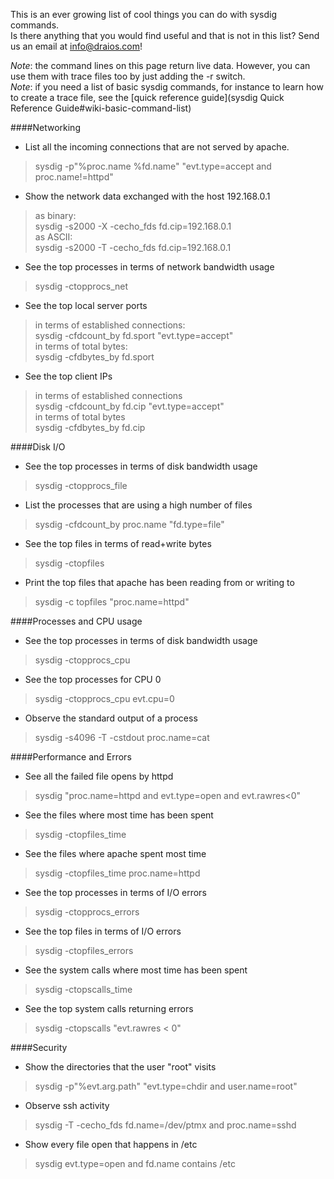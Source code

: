 This is an ever growing list of cool things you can do with sysdig commands.  
Is there anything that you would find useful and that is not in this list? Send us an email at info@draios.com!
  
_Note_: the command lines on this page return live data. However, you can use them with trace files too by just adding the -r<filename> switch.  
_Note_: if you need a list of basic sysdig commands, for instance to learn how to create a trace file, see the [quick reference guide](sysdig Quick Reference Guide#wiki-basic-command-list)
  
####Networking
* List all the incoming connections that are not served by apache.
> sysdig -p"%proc.name %fd.name" "evt.type=accept and proc.name!=httpd"

* Show the network data exchanged with the host 192.168.0.1  
> as binary:  
> sysdig -s2000 -X -cecho_fds fd.cip=192.168.0.1  
as ASCII:  
> sysdig -s2000 -T -cecho_fds fd.cip=192.168.0.1

* See the top processes in terms of network bandwidth usage
> sysdig -ctopprocs_net

* See the top local server ports  
> in terms of established connections:  
> sysdig -cfdcount_by fd.sport "evt.type=accept"  
> in terms of total bytes:  
> sysdig -cfdbytes_by fd.sport

* See the top client IPs  
> in terms of established connections  
> sysdig -cfdcount_by fd.cip "evt.type=accept"  
> in terms of total bytes  
> sysdig -cfdbytes_by fd.cip

####Disk I/O
* See the top processes in terms of disk bandwidth usage
> sysdig -ctopprocs_file

* List the processes that are using a high number of files
> sysdig -cfdcount_by proc.name "fd.type=file"

* See the top files in terms of read+write bytes
> sysdig -ctopfiles

* Print the top files that apache has been reading from or writing to
> sysdig -c topfiles "proc.name=httpd"

####Processes and CPU usage
* See the top processes in terms of disk bandwidth usage
> sysdig -ctopprocs_cpu

* See the top processes for CPU 0
> sysdig -ctopprocs_cpu evt.cpu=0

* Observe the standard output of a process
> sysdig -s4096 -T -cstdout proc.name=cat

####Performance and Errors

* See all the failed file opens by httpd
> sysdig "proc.name=httpd and evt.type=open and evt.rawres<0"

* See the files where most time has been spent
> sysdig -ctopfiles_time

* See the files where apache spent most time
> sysdig -ctopfiles_time proc.name=httpd

* See the top processes in terms of I/O errors
> sysdig -ctopprocs_errors

* See the top files in terms of I/O errors
> sysdig -ctopfiles_errors

* See the system calls where most time has been spent
> sysdig -ctopscalls_time

* See the top system calls returning errors
> sysdig -ctopscalls "evt.rawres < 0"

####Security

* Show the directories that the user "root" visits
> sysdig -p"%evt.arg.path" "evt.type=chdir and user.name=root"

* Observe ssh activity
> sysdig -T -cecho_fds fd.name=/dev/ptmx and proc.name=sshd

* Show every file open that happens in /etc
> sysdig evt.type=open and fd.name contains /etc